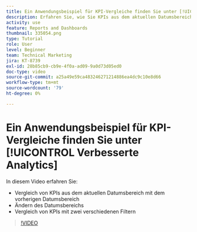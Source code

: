 ```yaml
---
title: Ein Anwendungsbeispiel für KPI-Vergleiche finden Sie unter [!UICONTROL Verbesserte Analytics]
description: Erfahren Sie, wie Sie KPIs aus dem aktuellen Datumsbereich mit einem vorherigen Datumsbereich vergleichen und KPIs mit zwei verschiedenen Filtern vergleichen.
activity: use
feature: Reports and Dashboards
thumbnail: 335054.png
type: Tutorial
role: User
level: Beginner
team: Technical Marketing
jira: KT-8739
exl-id: 28b85cb9-cb9e-4f0a-ad09-9a0d73d05ed0
doc-type: video
source-git-commit: a25a49e59ca483246271214886ea4dc9c10e8d66
workflow-type: tm+mt
source-wordcount: '79'
ht-degree: 0%

---
```


# Ein Anwendungsbeispiel für KPI-Vergleiche finden Sie unter [!UICONTROL Verbesserte Analytics]

In diesem Video erfahren Sie:

* Vergleich von KPIs aus dem aktuellen Datumsbereich mit dem vorherigen Datumsbereich
* Ändern des Datumsbereichs
* Vergleich von KPIs mit zwei verschiedenen Filtern

>[!VIDEO](https://video.tv.adobe.com/v/335054/?quality=12&learn=on)
